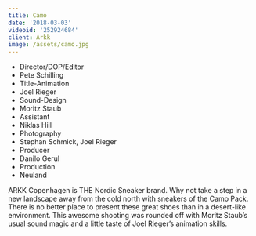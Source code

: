 ```yaml
---
title: Camo
date: '2018-03-03'
videoid: '252924684'
client: Arkk
image: /assets/camo.jpg
---
```

* Director/DOP/Editor
* Pete Schilling
* Title-Animation
* Joel Rieger
* Sound-Design
* Moritz Staub
* Assistant
* Niklas Hill
* Photography
* Stephan Schmick, Joel Rieger
* Producer
* Danilo Gerul
* Production
* Neuland

ARKK Copenhagen is THE Nordic Sneaker brand. Why not take a step in a new landscape away from the cold north with sneakers of the Camo Pack. There is no better place to present these great shoes than in a desert-like environment. This awesome shooting was rounded off with Moritz Staub’s usual sound magic and a little taste of Joel Rieger’s animation skills. 
